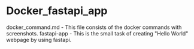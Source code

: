# Docker_fastapi_app

docker_command.md - This file consists of the docker commands with screenshots.
fastapi-app - This is the small task of creating "Hello World" webpage by using fastapi.

